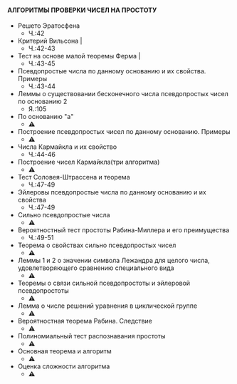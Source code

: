 #### АЛГОРИТМЫ ПРОВЕРКИ ЧИСЕЛ НА ПРОСТОТУ

- Решето Эратосфена
	* Ч.:42
- Критерий Вильсона | 
	* Ч.:42-43
- Тест на основе малой теоремы Ферма | 
	* Ч.:43-45
- Псевдопростые числа по данному основанию и их свойства. Примеры
	* Ч.:43-44
- Леммы о существовании бесконечного числа псевдопростых чисел по основанию 2
	* Я.:105
- По основанию "а"
	* :warning:
- Построение псевдопростых чисел по данному основанию. Примеры
	* :warning:
- Числа Кармайкла и их свойство
	* Ч.:44-46
- Построение чисел Кармайкла(три алгоритма)
	* :warning:
- Тест Соловея-Штрассена и теорема
	* Ч.:47-49
- Эйлеровы псевдопростые числа по данному основанию и их свойства
	* Ч.:47-49
- Сильно псевдопростые числа
	* :warning:
- Вероятностный тест простоты  Рабина-Миллера и его преимущества
	* Ч.:49-51
- Теорема о свойствах сильно псевдопростых чисел
	* :warning: 
- Леммы 1 и 2 о значении символа Лежандра для целого числа, удовлетворяющего сравнению специального вида
	* :warning:
- Теоремы о связи сильной псевдопростоты и эйлеровой псевдопростоты
	* :warning:
- Лемма о числе решений уравнения в циклической группе
	* :warning:
- Вероятностная теорема Рабина. Следствие
	* :warning:
- Полиномиальный тест распознавания простоты
	* :warning:
- Основная теорема и алгоритм
	* :warning:
- Оценка сложности алгоритма
	* :warning:
